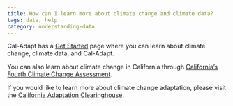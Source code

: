 ```yaml
---
title: How can I learn more about climate change and climate data?
tags: data, help
category: understanding-data
---
```


Cal-Adapt has a [Get Started](/help/get-started/) page where you can learn about climate change, climate data, and Cal-Adapt.

You can also learn about climate change in California through <a href="https://www.climateassessment.ca.gov/" target="_blank">California’s Fourth Climate Change Assessment</a>.

If you would like to learn more about climate change adaptation, please visit the <a href="https://resilientca.org/" target="_blank">California Adaptation Clearinghouse</a>.
